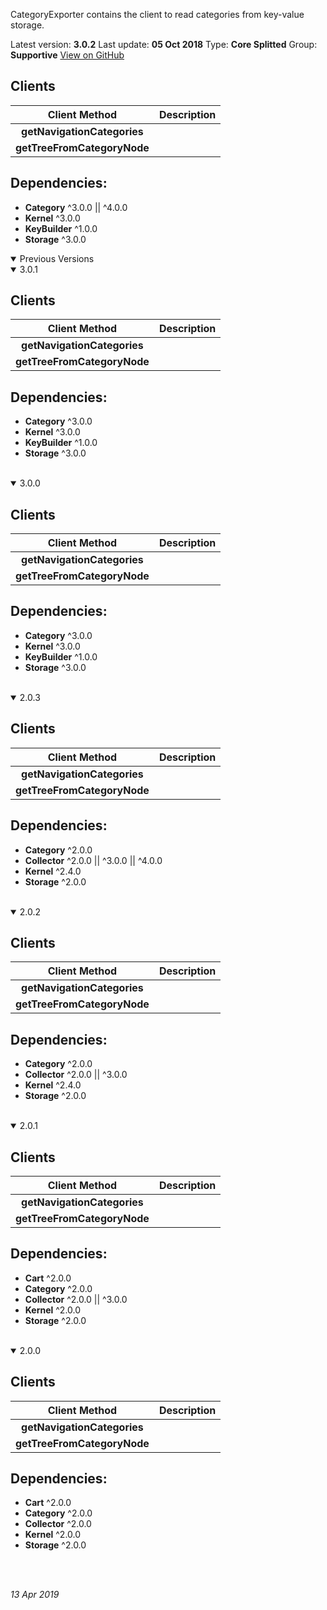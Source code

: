CategoryExporter contains the client to read categories from key-value storage.

Latest version: **3.0.2**
Last update: **05 Oct 2018**
Type: **Core Splitted**
Group: **Supportive**
[View on GitHub](https://github.com/spryker/category-exporter/releases/tag/3.0.2)

## Clients

|        Client Method        | Description |
| :-------------------------: | :---------: |
| **getNavigationCategories** |             |
| **getTreeFromCategoryNode** |             |

## Dependencies:

* **Category** ^3.0.0 || ^4.0.0
* **Kernel** ^3.0.0
* **KeyBuilder** ^1.0.0
* **Storage** ^3.0.0

<details open>
<summary>Previous Versions </summary>

<details open>
<summary>3.0.1 </summary>

## Clients

|        Client Method        | Description |
| :-------------------------: | :---------: |
| **getNavigationCategories** |             |
| **getTreeFromCategoryNode** |             |

## Dependencies:

* **Category** ^3.0.0
* **Kernel** ^3.0.0
* **KeyBuilder** ^1.0.0
* **Storage** ^3.0.0
<br>
</details>

<details open>
<summary>3.0.0 </summary>

## Clients

|        Client Method        | Description |
| :-------------------------: | :---------: |
| **getNavigationCategories** |             |
| **getTreeFromCategoryNode** |             |

## Dependencies:

* **Category** ^3.0.0
* **Kernel** ^3.0.0
* **KeyBuilder** ^1.0.0
* **Storage** ^3.0.0
<br>
</details>

<details open>
<summary>2.0.3 </summary>

## Clients

|        Client Method        | Description |
| :-------------------------: | :---------: |
| **getNavigationCategories** |             |
| **getTreeFromCategoryNode** |             |

## Dependencies:

* **Category** ^2.0.0
* **Collector** ^2.0.0 || ^3.0.0 || ^4.0.0
* **Kernel** ^2.4.0
* **Storage** ^2.0.0
<br>
</details>

<details open>
<summary>2.0.2 </summary>

## Clients

|        Client Method        | Description |
| :-------------------------: | :---------: |
| **getNavigationCategories** |             |
| **getTreeFromCategoryNode** |             |

## Dependencies:

* **Category** ^2.0.0
* **Collector** ^2.0.0 || ^3.0.0
* **Kernel** ^2.4.0
* **Storage** ^2.0.0
<br>
</details>

<details open>
<summary>2.0.1 </summary>

## Clients

|        Client Method        | Description |
| :-------------------------: | :---------: |
| **getNavigationCategories** |             |
| **getTreeFromCategoryNode** |             |

## Dependencies:

* **Cart** ^2.0.0
* **Category** ^2.0.0
* **Collector** ^2.0.0 || ^3.0.0
* **Kernel** ^2.0.0
* **Storage** ^2.0.0
<br>
</details>

<details open>
<summary>2.0.0 </summary>

## Clients

|        Client Method        | Description |
| :-------------------------: | :---------: |
| **getNavigationCategories** |             |
| **getTreeFromCategoryNode** |             |

## Dependencies:

* **Cart** ^2.0.0
* **Category** ^2.0.0
* **Collector** ^2.0.0
* **Kernel** ^2.0.0
* **Storage** ^2.0.0
<br>
</details>


<br>
</details>

_13 Apr 2019_